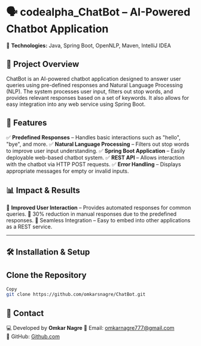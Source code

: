  # 🗣️ codealpha_ChatBot – AI-Powered Chatbot Application


📌 **Technologies:** Java, Spring Boot, OpenNLP, Maven, IntelliJ IDEA
## 🚀 Project Overview
ChatBot is an AI-powered chatbot application designed to answer user queries using pre-defined responses and Natural Language Processing (NLP). The system processes user input, filters out stop words, and provides relevant responses based on a set of keywords. It also allows for easy integration into any web service using Spring Boot.

## 🔹 Features
✅ **Predefined Responses** – Handles basic interactions such as "hello", "bye", and more.
✅ **Natural Language Processing** – Filters out stop words to improve user input understanding.
✅ **Spring Boot Application** – Easily deployable web-based chatbot system.
✅ **REST API** – Allows interaction with the chatbot via HTTP POST requests.
✅ **Error Handling** – Displays appropriate messages for empty or invalid inputs.
## 📊 Impact & Results
📌 **Improved User Interaction** – Provides automated responses for common queries.
📌 30% reduction in manual responses due to the predefined responses.
📌 Seamless Integration – Easy to embed into other applications as a REST service.

---

## 🛠 Installation & Setup

## **Clone the Repository**
```bash
Copy
git clone https://github.com/omkarsnagre/ChatBot.git
```


## 📩 Contact
💻 Developed by **Omkar Nagre**
📧 Email: [omkarnagre777@gmail.com](mailto:omkarnagre777@gmail.com)  
🔗 GitHub: [Github.com](https://github.com/omkarsnagre)  
